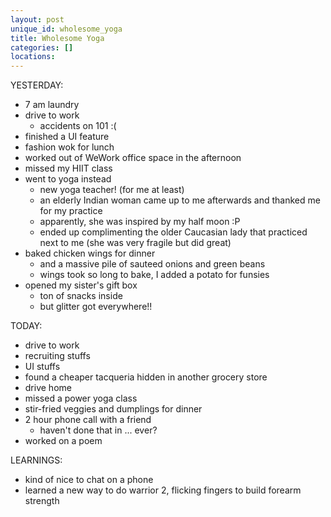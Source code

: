 ```yaml
---
layout: post
unique_id: wholesome_yoga
title: Wholesome Yoga
categories: []
locations: 
---
```


YESTERDAY:
* 7 am laundry
* drive to work
  * accidents on 101 :(
* finished a UI feature
* fashion wok for lunch
* worked out of WeWork office space in the afternoon
* missed my HIIT class
* went to yoga instead
  * new yoga teacher! (for me at least)
  * an elderly Indian woman came up to me afterwards and thanked me for my practice
  * apparently, she was inspired by my half moon :P
  * ended up complimenting the older Caucasian lady that practiced next to me (she was very fragile but did great)
* baked chicken wings for dinner
  * and a massive pile of sauteed onions and green beans
  * wings took so long to bake, I added a potato for funsies
* opened my sister's gift box
  * ton of snacks inside
  * but glitter got everywhere!!

TODAY:
* drive to work
* recruiting stuffs
* UI stuffs
* found a cheaper tacqueria hidden in another grocery store
* drive home
* missed a power yoga class
* stir-fried veggies and dumplings for dinner
* 2 hour phone call with a friend
  * haven't done that in ... ever?
* worked on a poem

LEARNINGS:
* kind of nice to chat on a phone
* learned a new way to do warrior 2, flicking fingers to build forearm strength
